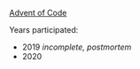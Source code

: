 [Advent of Code](https://adventofcode.com/)

Years participated:
- 2019 *incomplete, postmortem*
- 2020